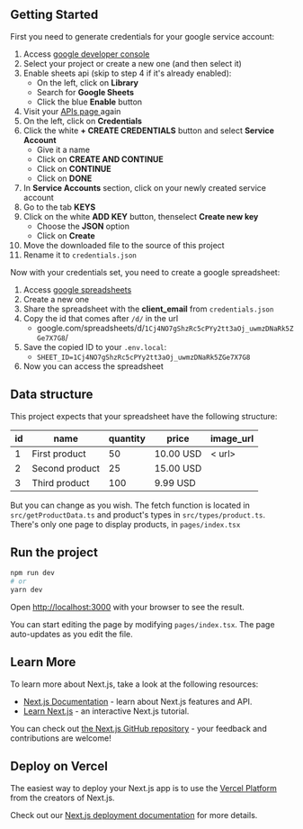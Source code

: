 ## Getting Started

First you need to generate credentials for your google service account:

1. Access [google developer console](https://console.developers.google.com/)
2. Select your project or create a new one (and then select it)
3. Enable sheets api (skip to step 4 if it's already enabled):
   - On the left, click on **Library**
   - Search for **Google Sheets**
   - Click the blue **Enable** button
4. Visit your [APIs page ](https://console.developers.google.com/) again
5. On the left, click on **Credentials**
6. Click the white **+ CREATE CREDENTIALS** button and select **Service Account**
   - Give it a name
   - Click on **CREATE AND CONTINUE**
   - Click on **CONTINUE**
   - Click on **DONE**
7. In **Service Accounts** section, click on your newly created service account
8. Go to the tab **KEYS**
9. Click on the white **ADD KEY** button, thenselect **Create new key**
   - Choose the **JSON** option
   - Click on **Create**
10. Move the downloaded file to the source of this project
11. Rename it to `credentials.json`

Now with your credentials set, you need to create a google spreadsheet:

1. Access [google spreadsheets](https://docs.google.com/spreadsheets/u/0/?tgif=d)
2. Create a new one
3. Share the spreadsheet with the **client_email** from `credentials.json`
4. Copy the id that comes after `/d/` in the url
   - google.com/spreadsheets/d/`1Cj4NO7gShzRc5cPYy2tt3aOj_uwmzDNaRk5ZGe7X7G8`/
5. Save the copied ID to your `.env.local`:
   - `SHEET_ID=1Cj4NO7gShzRc5cPYy2tt3aOj_uwmzDNaRk5ZGe7X7G8`
6. Now you can access the spreadsheet

## Data structure

This project expects that your spreadsheet have the following structure:

| id  | name           | quantity | price     | image_url |
| --- | -------------- | -------- | --------- | --------- |
| 1   | First product  | 50       | 10.00 USD | < url>    |
| 2   | Second product | 25       | 15.00 USD |           |
| 3   | Third product  | 100      | 9.99 USD  |           |

But you can change as you wish. The fetch function is located in `src/getProductData.ts` and product's types in `src/types/product.ts`. There's only one page to display products, in `pages/index.tsx`

## Run the project

```bash
npm run dev
# or
yarn dev
```

Open [http://localhost:3000](http://localhost:3000) with your browser to see the result.

You can start editing the page by modifying `pages/index.tsx`. The page auto-updates as you edit the file.

## Learn More

To learn more about Next.js, take a look at the following resources:

- [Next.js Documentation](https://nextjs.org/docs) - learn about Next.js features and API.
- [Learn Next.js](https://nextjs.org/learn) - an interactive Next.js tutorial.

You can check out [the Next.js GitHub repository](https://github.com/vercel/next.js/) - your feedback and contributions are welcome!

## Deploy on Vercel

The easiest way to deploy your Next.js app is to use the [Vercel Platform](https://vercel.com/new?utm_medium=default-template&filter=next.js&utm_source=create-next-app&utm_campaign=create-next-app-readme) from the creators of Next.js.

Check out our [Next.js deployment documentation](https://nextjs.org/docs/deployment) for more details.

